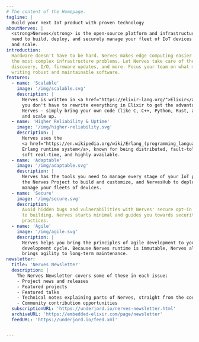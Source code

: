 ```yaml
---
# The content of the Homepage.
tagline: |
  Build your next IoT product with proven technology
aboutNerves: |
  <strong>Nerves</strong> is the open-source platform and infrastructure you
  need to build, deploy, and securely manage your fleet of IoT devices at speed
  and scale.
introduction:
  Hardware doesn't have to be hard. Nerves makes edge computing easier by solving
  the most complex infrastructure problems. Let Nerves take care of the network,
  discovery, I/O, firmware updates, and more. Focus your team on what matters —
  writing robust and maintainable software.
features:
  - name: 'Scalable'
    image: '/img/scalable.svg'
    description: |
      Nerves is written in <a href="https://elixir-lang.org/">Elixir</a>, but
      you don't have to rewrite everything in Elixir to get the advantages of
      Nerves — simply bring your own code (like C, C++, Python, Rust, and more)
      and scale up.
  - name: 'Higher Reliability & Uptime'
    image: '/img/higher-reliability.svg'
    description: |
      Nerves uses the
      <a href="https://en.wikipedia.org/wiki/Erlang_(programming_language)">
      Erlang runtime system</a>, known for being distributed, fault-tolerant,
      soft real-time, and highly available.
  - name: 'Adaptable'
    image: '/img/adaptable.svg'
    description: |
      Nerves has the tools you need to manage every stage of your IoT project —
      the Nerves Project to build and customize, and NervesHub to deploy and
      manage your fleets of devices.
  - name: 'Secure'
    image: '/img/secure.svg'
    description:
      Avoid hidden bugs and vulnerabilities with Nerves' secure opt-in approach
      to building. Nerves starts minimal and guides you towards security best
      practices.
  - name: 'Agile'
    image: '/img/agile.svg'
    description: |
      Nerves helps you bring the principles of agile development to your IoT
      development cycle. Because Nerves runtime is immutable, Nerves also
      brings agility to long-term maintenance.
newsletter:
  title: 'Nerves Newsletter'
  description: |
    The Nerves Newsletter covers some of these in each issue:
    - Project news and releases
    - Featured projects
    - Featured talks
    - Technical notes explaining parts of Nerves, straight from the core team
    - Community contribution opportunities
  subscriptionURL: 'https://underjord.io/nerves-newsletter.html'
  archiveURL: 'https://embedded-elixir.com/page/newsletter'
  feedURL: 'https://underjord.io/feed.xml'


---
```

